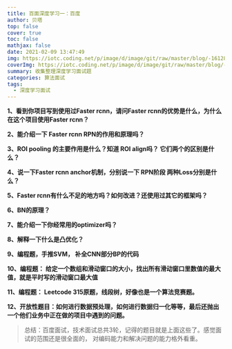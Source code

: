 ```yaml
---
title: 百面深度学习一：百度
author: 贝塔
top: false
cover: true
toc: false
mathjax: false
date: 2021-02-09 13:47:49
img: https://iotc.coding.net/p/image/d/image/git/raw/master/blog/-1612850128472.png
coverImg: https://iotc.coding.net/p/image/d/image/git/raw/master/blog/-1612850128472.png
summary: 收集整理深度学习面试题
categories: 算法面试
tags:
  - 深度学习面试
---
```


**1、看到你项目写到使用过Faster rcnn，请问Faster rcnn的优势是什么，为什么在这个项目使用Faster rcnn？**


**2、能介绍一下 Faster rcnn RPN的作用和原理吗？**


**3、ROI pooling 的主要作用是什么？知道 ROI align吗？ 它们两个的区别是什么？**


**4、说一下Faster rcnn anchor机制，分别说一下 RPN阶段 两种Loss分别是什么？**


**5、Faster rcnn有什么不足的地方吗？如何改进？还使用过其它的框架吗？**


**6、BN的原理？**


**7、能介绍一下你经常用的optimizer吗？**


**8、解释一下什么是凸优化？**


**9、编程题，手推SVM， 补全CNN部分BP的代码**


**10、编程题： 给定一个数组和滑动窗口的大小，找出所有滑动窗口里数值的最大值，就是平时写的滑动窗口最大值**


**11、编程题： Leetcode 315原题，线段树，好像也是一个算法竞赛题。**


**12、开放性题目：如何进行数据预处理，如何进行数据归一化等等，最后还抛出一个他们业务中正在做的项目中遇到的问题。**


> 总结：百度面试，技术面试总共3轮，记得的题目就是上面这些了。感觉面试的范围还是很全面的， 对编码能力和解决问题的能力格外看重。